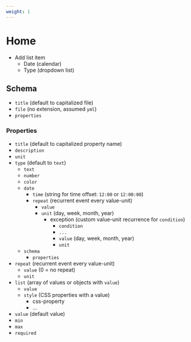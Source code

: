 ```yaml
---
weight: 1
---
```


# Home

- Add list item
  - Date (calendar)
  - Type (dropdown list)

## Schema

- `title` (default to capitalized file)
- `file` (no extension, assumed `yml`)
- `properties`

### Properties

- `title` (default to capitalized property name)
- `description`
- `unit`
- `type` (default to `text`)
  - `text`
  - `number`
  - `color`
  - `date`
    - `time` (string for time offset: `12:00` or `12:00:00`)
    - `repeat` (recurrent event every value-unit)
      - `value`
      - `unit` (day, week, month, year)
        - exception (custom value-unit recurrence for `condition`)
          - `condition`
          - `...`
          - `value` (day, week, month, year)
          - `unit`
  - `schema`
    - `properties`
- `repeat` (recurrent event every value-unit)
  - `value` (0 = no repeat)
  - `unit`
- `list` (array of values or objects with `value`)
  - `value`
  - `style` (CSS properties with a value)
    - css-property
    - ...
- `value` (default value)
- `min`
- `max`
- `required`